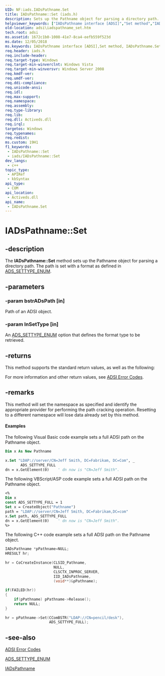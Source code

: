 ```yaml
---
UID: NF:iads.IADsPathname.Set
title: IADsPathname::Set (iads.h)
description: Sets up the Pathname object for parsing a directory path.
helpviewer_keywords: ["IADsPathname interface [ADSI]","Set method","IADsPathname.Set","IADsPathname::Set","Set","Set method [ADSI]","Set method [ADSI]","IADsPathname interface","_ds_iadspathname_set","adsi.iadspathname__set","adsi.iadspathname_set","iads/IADsPathname::Set"]
old-location: adsi\iadspathname_set.htm
tech.root: adsi
ms.assetid: 1672c1b0-1008-41e7-8ca4-eefb559f523d
ms.date: 12/05/2018
ms.keywords: IADsPathname interface [ADSI],Set method, IADsPathname.Set, IADsPathname::Set, Set, Set method [ADSI], Set method [ADSI],IADsPathname interface, _ds_iadspathname_set, adsi.iadspathname__set, adsi.iadspathname_set, iads/IADsPathname::Set
req.header: iads.h
req.include-header: 
req.target-type: Windows
req.target-min-winverclnt: Windows Vista
req.target-min-winversvr: Windows Server 2008
req.kmdf-ver: 
req.umdf-ver: 
req.ddi-compliance: 
req.unicode-ansi: 
req.idl: 
req.max-support: 
req.namespace: 
req.assembly: 
req.type-library: 
req.lib: 
req.dll: Activeds.dll
req.irql: 
targetos: Windows
req.typenames: 
req.redist: 
ms.custom: 19H1
f1_keywords:
 - IADsPathname::Set
 - iads/IADsPathname::Set
dev_langs:
 - c++
topic_type:
 - APIRef
 - kbSyntax
api_type:
 - COM
api_location:
 - Activeds.dll
api_name:
 - IADsPathname.Set
---
```


# IADsPathname::Set


## -description

The <b>IADsPathname::Set</b> method sets up the Pathname object for parsing a directory path. The path is set with a format as defined in  <a href="/windows/win32/api/iads/ne-iads-ads_settype_enum">ADS_SETTYPE_ENUM</a>.

## -parameters

### -param bstrADsPath [in]

Path of an ADSI object.

### -param lnSetType [in]

An <a href="/windows/win32/api/iads/ne-iads-ads_settype_enum">ADS_SETTYPE_ENUM</a> option that defines the format type to be retrieved.

## -returns

This method supports the standard return values, as well as the following:

For more information and other return values, see  <a href="/windows/desktop/ADSI/adsi-error-codes">ADSI Error Codes</a>.

## -remarks

This method will set the namespace as specified and identify the appropriate provider for performing the path cracking operation. Resetting to a different namespace will lose data already set by this method.


#### Examples

The following Visual Basic code example sets a full ADSI path on the Pathname object.


```vb
Dim x As New Pathname
 
x.Set "LDAP://server/CN=Jeff Smith, DC=Fabrikam, DC=Com", _
       ADS_SETTYPE_FULL
dn = x.GetElement(0)    ' dn now is "CN=Jeff Smith".
```


The following VBScript/ASP code example sets a full ADSI path on the Pathname object.


```vb
<%
Dim x
const ADS_SETTYPE_FULL = 1
Set x = CreateObject("Pathname")
path = "LDAP://server/CN=Jeff Smith, DC=Fabrikam,DC=com" 
x.Set path, ADS_SETTYPE_FULL
dn = x.GetElement(0)    ' dn now is "CN=Jeff Smith".
%>
```


The following C++ code example sets a full ADSI path on the Pathname object.


```cpp
IADsPathname *pPathname=NULL;
HRESULT hr;
 
hr = CoCreateInstance(CLSID_Pathname,
                      NULL,
                      CLSCTX_INPROC_SERVER,
                      IID_IADsPathname,
                      (void**)&pPathname);
 
if(FAILED(hr)) 
{
    if(pPathname) pPathname->Release();
    return NULL;
}
 
hr = pPathname->Set(CComBSTR("LDAP://CN=pencil/desk"), 
                    ADS_SETTYPE_FULL);
```

## -see-also

<a href="/windows/desktop/ADSI/adsi-error-codes">ADSI Error Codes</a>



<a href="/windows/win32/api/iads/ne-iads-ads_settype_enum">ADS_SETTYPE_ENUM</a>



<a href="/windows/desktop/api/iads/nn-iads-iadspathname">IADsPathname</a>